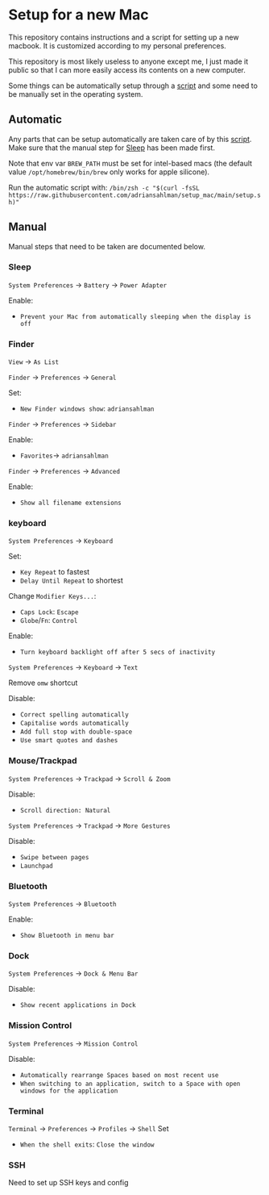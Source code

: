 # Setup for a new Mac
This repository contains instructions and a script for setting up a new macbook. It is customized according to my personal preferences.

This repository is most likely useless to anyone except me, I just made it public so that I can more easily access its contents on a new computer.

Some things can be automatically setup through a [script](/setup) and some need to be manually set in the operating system.

## Automatic
Any parts that can be setup automatically are taken care of by this [script](/setup). Make sure that the manual step for [Sleep](#Sleep) has been made first.

Note that env var `BREW_PATH` must be set for intel-based macs (the default value `/opt/homebrew/bin/brew` only works for apple silicone).

Run the automatic script with:
`/bin/zsh -c "$(curl -fsSL https://raw.githubusercontent.com/adriansahlman/setup_mac/main/setup.sh)"`

## Manual
Manual steps that need to be taken are documented below.

### Sleep
`System Preferences` -> `Battery` -> `Power Adapter`

Enable:
* `Prevent your Mac from automatically sleeping when the display is off`


### Finder
`View` -> `As List`


`Finder` -> `Preferences` -> `General`


Set:
* `New Finder windows show`: `adriansahlman`


`Finder` -> `Preferences` -> `Sidebar`

Enable:
* `Favorites`-> `adriansahlman`


`Finder` -> `Preferences` -> `Advanced`

Enable:
* `Show all filename extensions`

### keyboard
`System Preferences` -> `Keyboard`

Set:
* `Key Repeat` to fastest
* `Delay Until Repeat` to shortest

Change `Modifier Keys...`:
* `Caps Lock`: `Escape`
* `Globe`/`Fn`: `Control`

Enable:
* `Turn keyboard backlight off after 5 secs of inactivity`

`System Preferences` -> `Keyboard` -> `Text`

Remove `omw` shortcut

Disable:
* `Correct spelling automatically`
* `Capitalise words automatically`
* `Add full stop with double-space`
* `Use smart quotes and dashes`


### Mouse/Trackpad
`System Preferences` -> `Trackpad` -> `Scroll & Zoom`

Disable:
* `Scroll direction: Natural`

`System Preferences` -> `Trackpad` -> `More Gestures`

Disable:
* `Swipe between pages`
* `Launchpad`


### Bluetooth
`System Preferences` -> `Bluetooth`

Enable:
* `Show Bluetooth in menu bar`


### Dock
`System Preferences` -> `Dock & Menu Bar`

Disable:
* `Show recent applications in Dock`


### Mission Control
`System Preferences` -> `Mission Control`

Disable:
* `Automatically rearrange Spaces based on most recent use`
* `When switching to an application, switch to a Space with open windows for the application`


### Terminal
`Terminal` -> `Preferences` -> `Profiles` -> `Shell`
Set
* `When the shell exits`: `Close the window`


### SSH
Need to set up SSH keys and config
